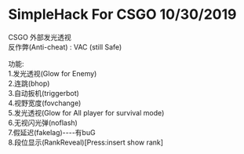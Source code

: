 # SimpleHack For CSGO 10/30/2019
CSGO 外部发光透视  
反作弊(Anti-cheat) : VAC (still Safe)  
  
功能:  
1.发光透视(Glow for Enemy)  
2.连跳(bhop)  
3.自动扳机(triggerbot)  
4.视野宽度(fovchange)  
5.发光透视(Glow for All player for survival mode)  
6.无视闪光弹(noflash)  
7.假延迟(fakelag)----有buG</br>8.段位显示(RankReveal)[Press:insert show rank]
